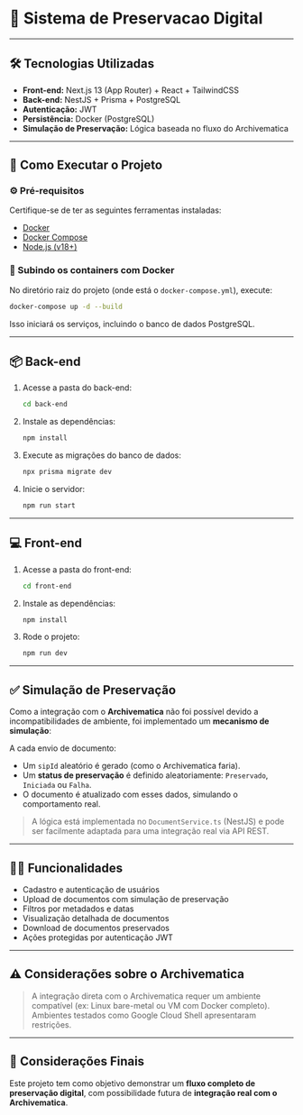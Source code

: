 # 📂 Sistema de Preservacao Digital

---

## 🛠 Tecnologias Utilizadas

- **Front-end:** Next.js 13 (App Router) + React + TailwindCSS  
- **Back-end:** NestJS + Prisma + PostgreSQL  
- **Autenticação:** JWT  
- **Persistência:** Docker (PostgreSQL)  
- **Simulação de Preservação:** Lógica baseada no fluxo do Archivematica  

---

## 🚀 Como Executar o Projeto

### ⚙️ Pré-requisitos

Certifique-se de ter as seguintes ferramentas instaladas:

- [Docker](https://www.docker.com/)
- [Docker Compose](https://docs.docker.com/compose/)
- [Node.js (v18+)](https://nodejs.org/)

### 🔧 Subindo os containers com Docker

No diretório raiz do projeto (onde está o `docker-compose.yml`), execute:

```bash
docker-compose up -d --build
```

Isso iniciará os serviços, incluindo o banco de dados PostgreSQL.

---

## 📦 Back-end

1. Acesse a pasta do back-end:
    ```bash
    cd back-end
    ```

2. Instale as dependências:
    ```bash
    npm install
    ```

3. Execute as migrações do banco de dados:
    ```bash
    npx prisma migrate dev
    ```

4. Inicie o servidor:
    ```bash
    npm run start
    ```

---

## 💻 Front-end

1. Acesse a pasta do front-end:
    ```bash
    cd front-end
    ```

2. Instale as dependências:
    ```bash
    npm install
    ```

3. Rode o projeto:
    ```bash
    npm run dev
    ```

---

## ✅ Simulação de Preservação

Como a integração com o **Archivematica** não foi possível devido a incompatibilidades de ambiente, foi implementado um **mecanismo de simulação**:

A cada envio de documento:
- Um `sipId` aleatório é gerado (como o Archivematica faria).
- Um **status de preservação** é definido aleatoriamente: `Preservado`, `Iniciada` ou `Falha`.
- O documento é atualizado com esses dados, simulando o comportamento real.

> A lógica está implementada no `DocumentService.ts` (NestJS) e pode ser facilmente adaptada para uma integração real via API REST.

---

## 🧚‍♂️ Funcionalidades

- Cadastro e autenticação de usuários  
- Upload de documentos com simulação de preservação  
- Filtros por metadados e datas  
- Visualização detalhada de documentos  
- Download de documentos preservados  
- Ações protegidas por autenticação JWT  

---

## ⚠️ Considerações sobre o Archivematica

> A integração direta com o Archivematica requer um ambiente compatível (ex: Linux bare-metal ou VM com Docker completo). Ambientes testados como Google Cloud Shell apresentaram restrições.

---

## 📝 Considerações Finais

Este projeto tem como objetivo demonstrar um **fluxo completo de preservação digital**, com possibilidade futura de **integração real com o Archivematica**.

